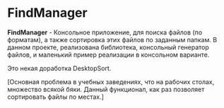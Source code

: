 # FindManager

**FindManager** - Консольное приложение, для поиска файлов (по форматам), а также сортировка этих файлов по заданным папкам. 
В данном проекте, реализована библиотека, консольный генератор файлов, и маленький пример реализации в консольном варианте.

Это некая доработка DesktopSort.  


[Основная проблема в учебных заведениях, что на рабочих столах, множество всякой бяки. Данный функционал, как раз позволяет сортировать файлы по местах.]
  
